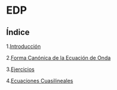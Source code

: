 # EDP
## Índice
1.[Introducción](subtemas/introduccion.md)

2.[Forma Canónica de la Ecuación de Onda](subtemas/formacanonica.md)

3.[Ejercicios](ejercicios/prueba.md)

4.[Ecuaciones Cuasilineales](subtemas/cuasilineales.md)